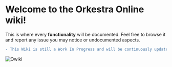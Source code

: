 # Welcome to the Orkestra Online wiki!

This is where every **functionality** will be documented. Feel free to browse it and report any issue you may notice or undocumented aspects.

```diff
- This Wiki is still a Work In Progress and will be continuously updated -
```

![Owiki](https://datashapes.files.wordpress.com/2020/05/orkestrawiki.jpg?)


